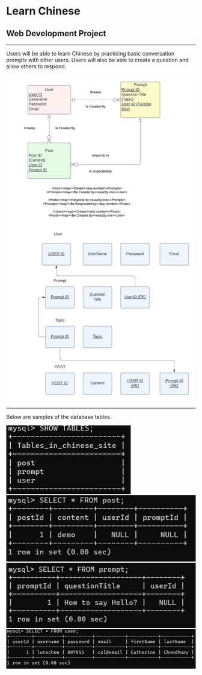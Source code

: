 # Learn Chinese
## Web Development Project
---

Users will be able to learn Chinese by practicing basic conversation prompts with other users. Users will also be able to create a question and allow others to respond. 


![Image](/public/images/Flowchart.jpeg)

---

Below are samples of the database tables. 

![Image](./public/images/databases.jpg)
![Image](./public/images/postDemo.jpg)
![Image](./public/images/promptDemo.jpg)
![Image](./public/images/userDemo.jpg)

